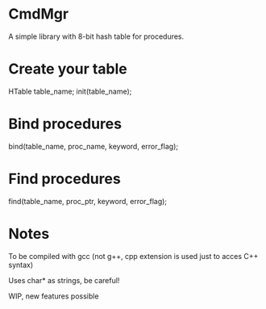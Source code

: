 # CmdMgr

A simple library with 8-bit hash table for procedures.



# Create your table 

HTable table_name;
init(table_name);


# Bind procedures

bind(table_name, proc_name, keyword, error_flag);


# Find procedures

find(table_name, proc_ptr, keyword, error_flag);



# Notes

To be compiled with gcc (not g++, cpp extension is used just to acces C++ syntax)

Uses char* as strings, be careful!

WIP, new features possible
